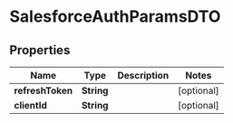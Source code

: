 

# SalesforceAuthParamsDTO


## Properties

| Name | Type | Description | Notes |
|------------ | ------------- | ------------- | -------------|
|**refreshToken** | **String** |  |  [optional] |
|**clientId** | **String** |  |  [optional] |



